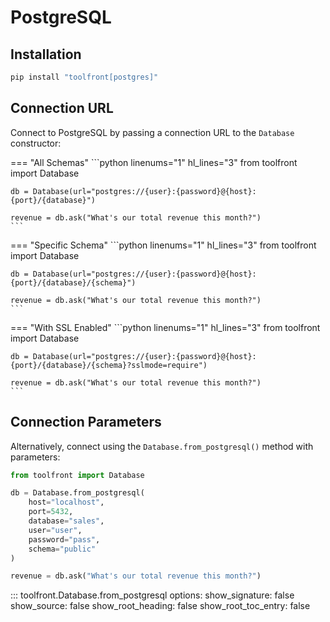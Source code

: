 # PostgreSQL

## Installation

```bash
pip install "toolfront[postgres]"
```

## Connection URL

Connect to PostgreSQL by passing a connection URL to the `Database` constructor:

=== "All Schemas"
    ```python linenums="1" hl_lines="3"
    from toolfront import Database

    db = Database(url="postgres://{user}:{password}@{host}:{port}/{database}")

    revenue = db.ask("What's our total revenue this month?")
    ```

=== "Specific Schema"
    ```python linenums="1" hl_lines="3"
    from toolfront import Database

    db = Database(url="postgres://{user}:{password}@{host}:{port}/{database}/{schema}")

    revenue = db.ask("What's our total revenue this month?")
    ```

=== "With SSL Enabled"
    ```python linenums="1" hl_lines="3"
    from toolfront import Database

    db = Database(url="postgres://{user}:{password}@{host}:{port}/{database}/{schema}?sslmode=require")

    revenue = db.ask("What's our total revenue this month?")
    ```

## Connection Parameters

Alternatively, connect using the `Database.from_postgresql()` method with parameters:

```python linenums="1"
from toolfront import Database

db = Database.from_postgresql(
    host="localhost",
    port=5432,
    database="sales",
    user="user",
    password="pass",
    schema="public"
)

revenue = db.ask("What's our total revenue this month?")
```

::: toolfront.Database.from_postgresql
    options:
      show_signature: false
      show_source: false
      show_root_heading: false
      show_root_toc_entry: false